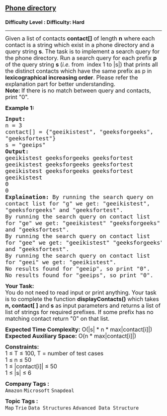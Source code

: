 <h2><a href="https://www.geeksforgeeks.org/problems/phone-directory4628/0">Phone directory</a></h2><h3>Difficulty Level : Difficulty: Hard</h3><hr><div class="problems_problem_content__Xm_eO"><p><span style="font-size: 18px;">Given a list of contacts <strong>contact[]</strong>&nbsp;of length <strong>n</strong>&nbsp;where each contact is a string which exist in a phone directory and a query string <strong>s</strong>. The task is to implement a search query for the phone directory. Run a search query for each prefix <strong>p</strong> of the query string <strong>s&nbsp;</strong>(<em>i.e.</em> from&nbsp; index 1 to |s|) that prints all the distinct contacts which have the same prefix as p&nbsp;in <strong>lexicographical increasing&nbsp;order</strong>.&nbsp;Please refer the explanation part for better understanding.</span><br><span style="font-size: 18px;"><strong>Note: </strong>If there is no match between query and contacts, print "0".</span></p>
<p><strong><span style="font-size: 18px;">Example 1:</span></strong></p>
<pre><span style="font-size: 18px;"><strong>Input:</strong> 
n = 3
contact[] = {"geeikistest", "geeksforgeeks", 
"geeksfortest"}
s = "geeips"
<strong>Output:</strong>
geeikistest geeksforgeeks geeksfortest
geeikistest geeksforgeeks geeksfortest
geeikistest geeksforgeeks geeksfortest
geeikistest
0
0
<strong>Explaination:</strong> By running the search query on 
contact list for "g" we get: "geeikistest", 
"geeksforgeeks" and "geeksfortest".
By running the search query on contact list 
for "ge" we get: "geeikistest" "geeksforgeeks"
and "geeksfortest".
By running the search query on contact list 
for "gee" we get: "geeikistest" "geeksforgeeks"
and "geeksfortest".
By running the search query on contact list 
for "geei" we get: "geeikistest".
No results found for "geeip", so print "0". 
No results found for "geeips", so print "0".</span></pre>
<p><span style="font-size: 18px;"><strong>Your Task:</strong><br>You&nbsp;do not need to read input or print anything. Your task is to complete the function <strong>displayContacts()</strong> which takes <strong>n, contact[ ] </strong>and<strong> s</strong> as input parameters and returns a list of list of strings for required prefixes. If some prefix has no matching contact return&nbsp;"0" on that list.</span></p>
<p><span style="font-size: 18px;"><strong>Expected Time Complexity:</strong> O(|s| * n * max|contact[i]|)<br><strong>Expected Auxiliary Space:</strong> O(n * max|contact[i]|)</span></p>
<p><span style="font-size: 18px;"><strong>Constraints:</strong><br>1 ≤ T&nbsp;≤ 100, T = number of test cases<br>1 ≤&nbsp;n ≤&nbsp;50<br>1 ≤ |contact[i]| ≤&nbsp;50<br>1 ≤&nbsp;|s| ≤&nbsp;6&nbsp;</span></p></div><p><span style=font-size:18px><strong>Company Tags : </strong><br><code>Amazon</code>&nbsp;<code>Microsoft</code>&nbsp;<code>Snapdeal</code>&nbsp;<br><p><span style=font-size:18px><strong>Topic Tags : </strong><br><code>Map</code>&nbsp;<code>Trie</code>&nbsp;<code>Data Structures</code>&nbsp;<code>Advanced Data Structure</code>&nbsp;